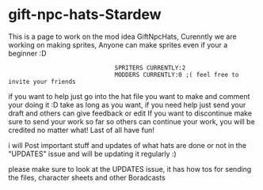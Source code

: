 # gift-npc-hats-Stardew
This is a page to work on the mod idea GiftNpcHats, Curenntly we are working on making sprites, Anyone can make sprites even if your a beginner :D
                                  
                                  SPRITERS CURRENTLY:2                
                                  MODDERS CURRENTLY:0 ;( feel free to invite your friends

if you want to help just go into the hat file you want to make and comment your doing it :D take as long as you want, if you need help just send your draft and others can give feedback or edit
If you want to discontinue make sure to send your work so far so others can continue your work, you will be credited no matter what!
Last of all have fun!

i will Post important stuff and updates of what hats are done or not in the "UPDATES" issue and will be updating it regularly :)

please make sure to look at the UPDATES issue, it has how tos for sending the files, character sheets and other Boradcasts
